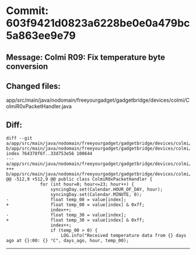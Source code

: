 # Commit: 603f9421d0823a6228be0e0a479bc5a863ee9e79
## Message: Colmi R09: Fix temperature byte conversion
## Changed files:
app/src/main/java/nodomain/freeyourgadget/gadgetbridge/devices/colmi/ColmiR0xPacketHandler.java

## Diff:
```
diff --git a/app/src/main/java/nodomain/freeyourgadget/gadgetbridge/devices/colmi/ColmiR0xPacketHandler.java b/app/src/main/java/nodomain/freeyourgadget/gadgetbridge/devices/colmi/ColmiR0xPacketHandler.java
index 764378f6f..33d753e56 100644
--- a/app/src/main/java/nodomain/freeyourgadget/gadgetbridge/devices/colmi/ColmiR0xPacketHandler.java
+++ b/app/src/main/java/nodomain/freeyourgadget/gadgetbridge/devices/colmi/ColmiR0xPacketHandler.java
@@ -512,9 +512,9 @@ public class ColmiR0xPacketHandler {
             for (int hour=0; hour<=23; hour++) {
                 syncingDay.set(Calendar.HOUR_OF_DAY, hour);
                 syncingDay.set(Calendar.MINUTE, 0);
-                float temp_00 = value[index];
+                float temp_00 = value[index] & 0xff;
                 index++;
-                float temp_30 = value[index];
+                float temp_30 = value[index] & 0xff;
                 index++;
                 if (temp_00 > 0) {
                     LOG.info("Received temperature data from {} days ago at {}:00: {} °C", days_ago, hour, temp_00);
```
-----------------------------------
